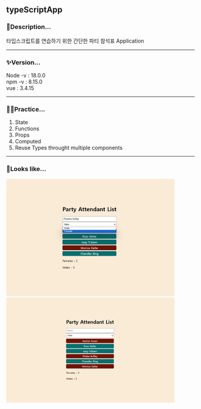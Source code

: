 ## typeScriptApp

### 📜Description...

타입스크립트를 연습하기 위한 간단한 파티 참석표 Application

---

### ✨Version...

Node -v : 18.0.0 <br>
npm -v : 8.15.0 <br>
vue : 3.4.15 <br>

---

### 🧑‍💻Practice...
1. State
2. Functions
3. Props
4. Computed
5. Reuse Types throught multiple components

---

### 🥸Looks like...
<img src="https://github.com/kaleb96/typeScriptApp/blob/main/partyAttendant.png" width="450px">
<img src="https://github.com/kaleb96/typeScriptApp/blob/main/partyAttendant2.png" width="450px">
